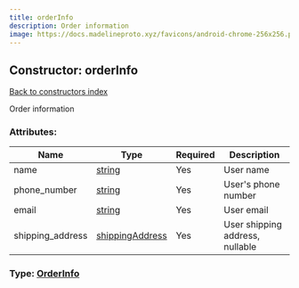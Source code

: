 ```yaml
---
title: orderInfo
description: Order information
image: https://docs.madelineproto.xyz/favicons/android-chrome-256x256.png
---
```

## Constructor: orderInfo  
[Back to constructors index](index.md)



Order information

### Attributes:

| Name     |    Type       | Required | Description |
|----------|---------------|----------|-------------|
|name|[string](../types/string.md) | Yes|User name|
|phone\_number|[string](../types/string.md) | Yes|User's phone number|
|email|[string](../types/string.md) | Yes|User email|
|shipping\_address|[shippingAddress](../constructors/shippingAddress.md) | Yes|User shipping address, nullable|



### Type: [OrderInfo](../types/OrderInfo.md)


